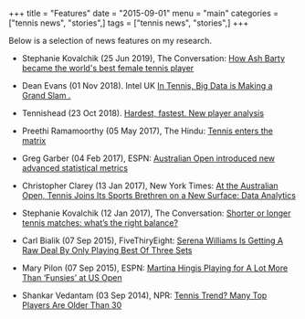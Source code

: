+++
title = "Features"
date = "2015-09-01"
menu = "main"
categories = ["tennis news", "stories",]
tags = ["tennis news", "stories",]
+++

Below is a selection of news features on my research.

- Stephanie Kovalchik (25 Jun 2019), The Conversation: [How Ash Barty became the world's best female tennis player](https://theconversation.com/the-numbers-game-how-ash-barty-became-the-worlds-best-female-tennis-player-119381)

- Dean Evans (01 Nov 2018). Intel UK [In Tennis, Big Data is Making a Grand Slam
.](https://www.intel.co.uk/content/www/uk/en/it-management/cloud-analytic-hub/big-data-in-tennis.html)

- Tennishead (23 Oct 2018). [Hardest, fastest. New player analysis](https://tennishead.net/hardest-fastest-new-player-analysis/)

- Preethi Ramamoorthy (05 May 2017), The Hindu: [Tennis enters the matrix](http://www.thehindu.com/sport/tennis/tennis-enters-the-matrix/article18394346.ece)

- Greg Garber (04 Feb 2017), ESPN: [Australian Open introduced new advanced statistical metrics](http://www.espn.com/tennis/story/_/id/18535448/australian-open-introduced-brand-new-advanced-statistical-metrics-game-insight-group)

- Christopher Clarey (13 Jan 2017), New York Times: [At the Australian Open, Tennis Joins Its Sports Brethren on a New Surface: Data Analytics](https://www.nytimes.com/2017/01/13/sports/tennis/australian-open-data.html?_r=0)

- Stephanie Kovalchik (12 Jan 2017), The Conversation: [Shorter or longer tennis matches: what’s the right balance?](https://theconversation.com/shorter-or-longer-tennis-matches-whats-the-right-balance-70998)

- Carl Bialik (07 Sep 2015), FiveThiryEight: [Serena Williams Is Getting A Raw Deal By Only Playing Best Of Three Sets](https://fivethirtyeight.com/datalab/serena-williams-grand-slam-us-open-best-of-five-sets/)

- Mary Pilon (07 Sep 2015), ESPN: [Martina Hingis Playing for A Lot More Than ‘Funsies’ at US Open](ttp://www.espn.com/espnw/news-commentary/article/13601767/martina-hingis-playing-lot-more-funsies-us-open)

- Shankar Vedantam (03 Sep 2014), NPR: [Tennis Trend? Many Top Players Are Older Than 30](http://www.npr.org/2014/09/03/345428556/why-are-many-top-tennis-players-over-30)
